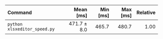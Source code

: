 | Command | Mean [ms] | Min [ms] | Max [ms] | Relative |
|:---|---:|---:|---:|---:|
| `python xlsxeditor_speed.py` | 471.7 ± 8.0 | 465.7 | 480.7 | 1.00 |
